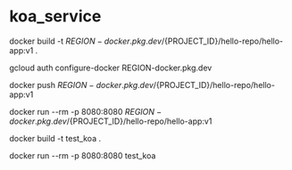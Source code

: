 # koa_service


docker build -t $REGION-docker.pkg.dev/${PROJECT_ID}/hello-repo/hello-app:v1 .

gcloud auth configure-docker REGION-docker.pkg.dev

docker push $REGION-docker.pkg.dev/${PROJECT_ID}/hello-repo/hello-app:v1

docker run --rm -p 8080:8080 $REGION-docker.pkg.dev/${PROJECT_ID}/hello-repo/hello-app:v1


docker build -t test_koa .

docker run --rm -p 8080:8080 test_koa